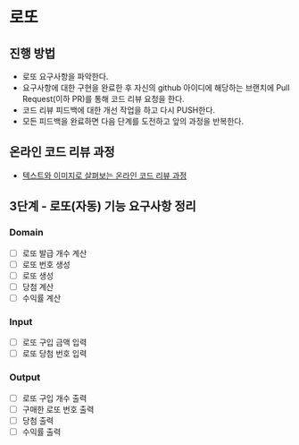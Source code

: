 # 로또
## 진행 방법
* 로또 요구사항을 파악한다.
* 요구사항에 대한 구현을 완료한 후 자신의 github 아이디에 해당하는 브랜치에 Pull Request(이하 PR)를 통해 코드 리뷰 요청을 한다.
* 코드 리뷰 피드백에 대한 개선 작업을 하고 다시 PUSH한다.
* 모든 피드백을 완료하면 다음 단계를 도전하고 앞의 과정을 반복한다.

## 온라인 코드 리뷰 과정
* [텍스트와 이미지로 살펴보는 온라인 코드 리뷰 과정](https://github.com/next-step/nextstep-docs/tree/master/codereview)

## 3단계 - 로또(자동) 기능 요구사항 정리

### Domain
- [ ] 로또 발급 개수 계산
- [ ] 로또 번호 생성
- [ ] 로또 생성
- [ ] 당첨 계산
- [ ] 수익률 계산

### Input
- [ ] 로또 구입 금액 입력
- [ ] 로또 당첨 번호 입력

### Output
- [ ] 로또 구입 개수 출력
- [ ] 구매한 로또 번호 출력
- [ ] 당첨 출력
- [ ] 수익률 출력